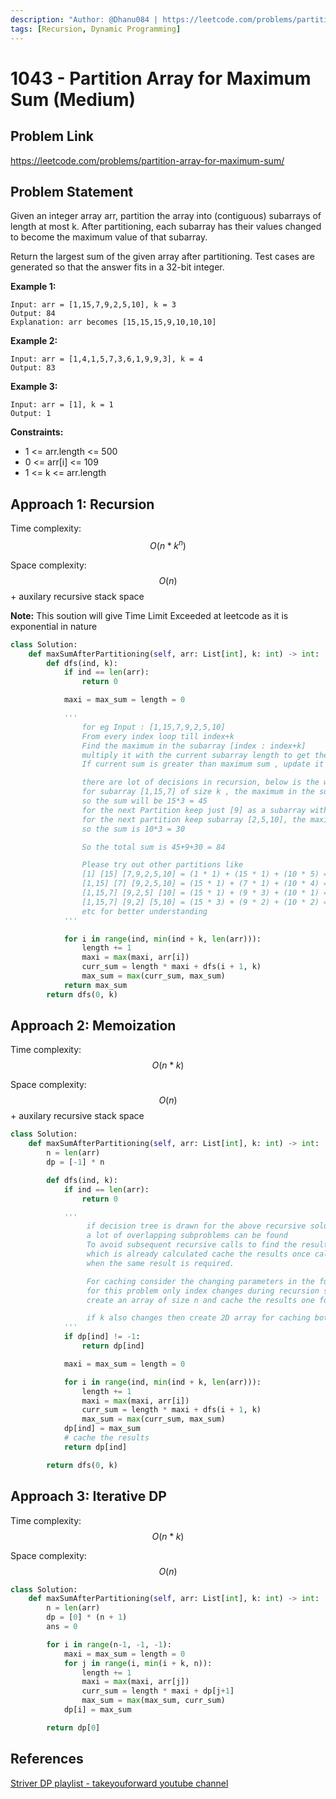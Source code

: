 ```yaml
---
description: "Author: @Dhanu084 | https://leetcode.com/problems/partition-array-for-maximum-sum/description/"
tags: [Recursion, Dynamic Programming]
---
```


# 1043 - Partition Array for Maximum Sum (Medium)

## Problem Link

https://leetcode.com/problems/partition-array-for-maximum-sum/

## Problem Statement

Given an integer array arr, partition the array into (contiguous) subarrays of length at most k. After partitioning, each subarray has their values changed to become the maximum value of that subarray.

Return the largest sum of the given array after partitioning. Test cases are generated so that the answer fits in a 32-bit integer.

**Example 1:**

```
Input: arr = [1,15,7,9,2,5,10], k = 3
Output: 84
Explanation: arr becomes [15,15,15,9,10,10,10]
```

**Example 2:**

```
Input: arr = [1,4,1,5,7,3,6,1,9,9,3], k = 4
Output: 83
```

**Example 3:**

```
Input: arr = [1], k = 1
Output: 1
```

**Constraints:**

- 1 <= arr.length <= 500
- 0 <= arr[i] <= 109
- 1 <= k <= arr.length

## Approach 1: Recursion

Time complexity: $$O(n * k ^ n)$$

Space complexity: $$O(n)$$ + auxilary recursive stack space

**Note:**
This soution will give Time Limit Exceeded at leetcode as it is exponential in nature

<Tabs>
<TabItem value="py" label="Python">
<SolutionAuthor name="@dhanu084"/>

```py
class Solution:
    def maxSumAfterPartitioning(self, arr: List[int], k: int) -> int:
        def dfs(ind, k):
            if ind == len(arr):
                return 0

            maxi = max_sum = length = 0

            '''
                for eg Input : [1,15,7,9,2,5,10]
                From every index loop till index+k
                Find the maximum in the subarray [index : index+k]
                multiply it with the current subarray length to get the current sum
                If current sum is greater than maximum sum , update it

                there are lot of decisions in recursion, below is the working of the optimal one:
                for subarray [1,15,7] of size k , the maximum in the subarray is 15 and length is 3
                so the sum will be 15*3 = 45
                for the next Partition keep just [9] as a subarray with sum 9*1 = 9
                for the next partition keep subarray [2,5,10], the maximum is 10 and length is 3
                so the sum is 10*3 = 30

                So the total sum is 45+9+30 = 84

                Please try out other partitions like
                [1] [15] [7,9,2,5,10] = (1 * 1) + (15 * 1) + (10 * 5) = 67
                [1,15] [7] [9,2,5,10] = (15 * 1) + (7 * 1) + (10 * 4) = 62
                [1,15,7] [9,2,5] [10] = (15 * 1) + (9 * 3) + (10 * 1) = 52
                [1,15,7] [9,2] [5,10] = (15 * 3) + (9 * 2) + (10 * 2) = 73
                etc for better understanding
            '''

            for i in range(ind, min(ind + k, len(arr))):
                length += 1
                maxi = max(maxi, arr[i])
                curr_sum = length * maxi + dfs(i + 1, k)
                max_sum = max(curr_sum, max_sum)
            return max_sum
        return dfs(0, k)
```

</TabItem>
</Tabs>

## Approach 2: Memoization

Time complexity: $$O(n * k)$$

Space complexity: $$O(n)$$ + auxilary recursive stack space

<Tabs>
<TabItem value="py" label="Python">
<SolutionAuthor name="@dhanu084"/>

```py
class Solution:
    def maxSumAfterPartitioning(self, arr: List[int], k: int) -> int:
        n = len(arr)
        dp = [-1] * n

        def dfs(ind, k):
            if ind == len(arr):
                return 0

            '''
                 if decision tree is drawn for the above recursive solution,
                 a lot of overlapping subproblems can be found
                 To avoid subsequent recursive calls to find the result
                 which is already calculated cache the results once calculated and return it later
                 when the same result is required.

                 For caching consider the changing parameters in the function,
                 for this problem only index changes during recursion so
                 create an array of size n and cache the results one found

                 if k also changes then create 2D array for caching both index and k
            '''
            if dp[ind] != -1:
                return dp[ind]

            maxi = max_sum = length = 0

            for i in range(ind, min(ind + k, len(arr))):
                length += 1
                maxi = max(maxi, arr[i])
                curr_sum = length * maxi + dfs(i + 1, k)
                max_sum = max(curr_sum, max_sum)
            dp[ind] = max_sum
            # cache the results
            return dp[ind]

        return dfs(0, k)
```

</TabItem>
</Tabs>

## Approach 3: Iterative DP

Time complexity: $$O(n * k)$$

Space complexity: $$O(n)$$

<Tabs>
<TabItem value="py" label="Python">
<SolutionAuthor name="@dhanu084"/>

```py
class Solution:
    def maxSumAfterPartitioning(self, arr: List[int], k: int) -> int:
        n = len(arr)
        dp = [0] * (n + 1)
        ans = 0

        for i in range(n-1, -1, -1):
            maxi = max_sum = length = 0
            for j in range(i, min(i + k, n)):
                length += 1
                maxi = max(maxi, arr[j])
                curr_sum = length * maxi + dp[j+1]
                max_sum = max(max_sum, curr_sum)
            dp[i] = max_sum

        return dp[0]
```

</TabItem>
</Tabs>

## References

[Striver DP playlist - takeyouforward youtube channel](https://www.youtube.com/watch?v=PhWWJmaKfMc)
